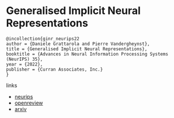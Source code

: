 # Generalised Implicit Neural Representations

```
@incollection{ginr_neurips22
author = {Daniele Grattarola and Pierre Vandergheynst},
title = {Generalised Implicit Neural Representations},
booktitle = {Advances in Neural Information Processing Systems (NeurIPS) 35},
year = {2022},
publisher = {Curran Associates, Inc.}
}
```

links
- [neurips](https://nips.cc/Conferences/2022/Schedule?showEvent=54580)
- [openreview](https://openreview.net/forum?id=2fD1Ux9InIW)
- [arxiv](https://arxiv.org/abs/2205.15674)
